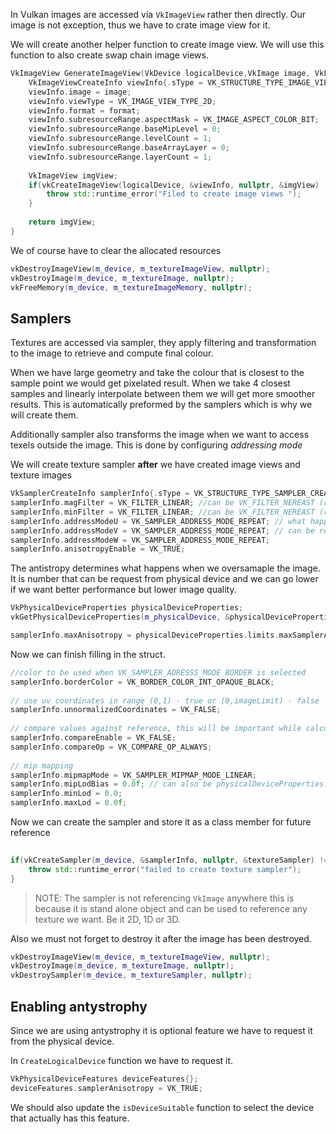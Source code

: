 
In Vulkan images are accessed via `VkImageView` rather then directly. Our image is not exception, thus we have to crate image view for it.

We will create another helper function to create image view. We will use this function to also create swap chain image views.

```c++
VkImageView GenerateImageView(VkDevice logicalDevice,VkImage image, VkFormat format = VK_FORMAT_R8G8B8A8_SRGB) {  
    VkImageViewCreateInfo viewInfo{.sType = VK_STRUCTURE_TYPE_IMAGE_VIEW_CREATE_INFO};  
    viewInfo.image = image;  
    viewInfo.viewType = VK_IMAGE_VIEW_TYPE_2D;  
    viewInfo.format = format;  
    viewInfo.subresourceRange.aspectMask = VK_IMAGE_ASPECT_COLOR_BIT;  
    viewInfo.subresourceRange.baseMipLevel = 0;  
    viewInfo.subresourceRange.levelCount = 1;  
    viewInfo.subresourceRange.baseArrayLayer = 0;  
    viewInfo.subresourceRange.layerCount = 1;  
  
    VkImageView imgView;  
    if(vkCreateImageView(logicalDevice, &viewInfo, nullptr, &imgView) != VK_SUCCESS) {  
        throw std::runtime_error("Filed to create image views ");  
    }  
  
    return imgView;  
}
```

We of course have to clear the allocated resources

```c++
vkDestroyImageView(m_device, m_textureImageView, nullptr);  
vkDestroyImage(m_device, m_textureImage, nullptr);  
vkFreeMemory(m_device, m_textureImageMemory, nullptr);
```

## Samplers

Textures are accessed via sampler, they apply filtering and transformation to the image to retrieve and compute final colour.

When we have large geometry and take the colour that is closest to the sample point we would get pixelated result. When we take 4 closest samples and linearly interpolate between them we will get more smoother results. This is automatically preformed by the samplers which is why we will create them.

Additionally sampler also transforms the image when we want to access texels outside the image. This is done by configuring *addressing mode*

We will create texture sampler **after** we have created image views and texture images 

```c++
VkSamplerCreateInfo samplerInfo{.sType = VK_STRUCTURE_TYPE_SAMPLER_CREATE_INFO};  
samplerInfo.magFilter = VK_FILTER_LINEAR; //can be VK_FILTER_NEREAST (resutls in pixelatino)  
samplerInfo.minFilter = VK_FILTER_LINEAR; //can be VK_FILTER_NEREAST (resutls in pixelatino)  
samplerInfo.addressModeU = VK_SAMPLER_ADDRESS_MODE_REPEAT; // what happens when we attemp to sample where there are not pixels  
samplerInfo.addressModeV = VK_SAMPLER_ADDRESS_MODE_REPEAT; // can be repeat, clamp to eadge or clamp to border  
samplerInfo.addressModeW = VK_SAMPLER_ADDRESS_MODE_REPEAT;  
samplerInfo.anisotropyEnable = VK_TRUE;
```

The antistropy determines what happens when we oversamaple the image. It is number that can be request from physical device and we can go lower if we want better performance but lower image quality.

```c++
VkPhysicalDeviceProperties physicalDeviceProperties;  
vkGetPhysicalDeviceProperties(m_physicalDevice, &physicalDeviceProperties);  ň

samplerInfo.maxAnisotropy = physicalDeviceProperties.limits.maxSamplerAnisotropy;
```

Now we can finish filling in the struct.

```c++
//color to be used when VK_SAMPLER_ADRESSS_MODE_BORDER is selected  
samplerInfo.borderColor = VK_BORDER_COLOR_INT_OPAQUE_BLACK;  
  
// use uv coordinates in range (0,1) - true or (0,imageLimit) - false  
samplerInfo.unnormalizedCoordinates = VK_FALSE;  
  
// compare values against reference, this will be important while calculating PCF shadow  
samplerInfo.compareEnable = VK_FALSE;  
samplerInfo.compareOp = VK_COMPARE_OP_ALWAYS;  
  
// mip mapping  
samplerInfo.mipmapMode = VK_SAMPLER_MIPMAP_MODE_LINEAR;  
samplerInfo.mipLodBias = 0.0f; // can also be physicalDeviceProperties.limits.maxSamplerLodBias  
samplerInfo.minLod = 0.0; 
samplerInfo.maxLod = 0.0f; 
```

Now we can create the sampler and store it as a class member for future reference 

```c++
  
if(vkCreateSampler(m_device, &samplerInfo, nullptr, &textureSampler) != VK_SUCCESS) {  
    throw std::runtime_error("failed to create texture sampler");  
}
```

> NOTE: The sampler is not referencing `VkImage` anywhere this is because it is stand alone object and can be used to reference any texture we want. Be it 2D, 1D or 3D.

Also we must not forget to destroy it after the image has been destroyed.

```c++
vkDestroyImageView(m_device, m_textureImageView, nullptr);  
vkDestroyImage(m_device, m_textureImage, nullptr);  
vkDestroySampler(m_device, m_textureSampler, nullptr);
```

## Enabling antystrophy

Since we are using antystrophy it is optional feature we have to request it from the physical device.

In `CreateLogicalDevice` function we have to request it. 

```c++
VkPhysicalDeviceFeatures deviceFeatures{};  
deviceFeatures.samplerAnisotropy = VK_TRUE;
```

We should also update the `isDeviceSuitable` function to select the device that actually has this feature. 

```c++

```